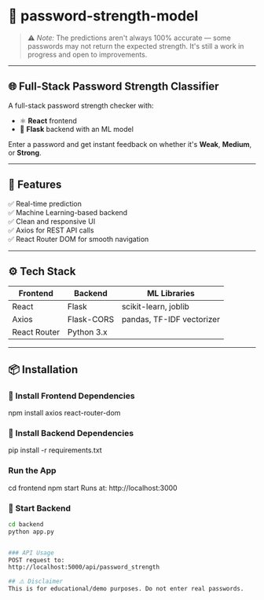 # 🔐 password-strength-model

> ⚠️ *Note:* The predictions aren't always 100% accurate — some passwords may not return the expected strength. It's still a work in progress and open to improvements.

---

## 🌐 Full-Stack Password Strength Classifier

A full-stack password strength checker with:

- ⚛️ **React** frontend  
- 🐍 **Flask** backend with an ML model

Enter a password and get instant feedback on whether it's **Weak**, **Medium**, or **Strong**.

---

## 🚀 Features

✅ Real-time prediction  
✅ Machine Learning-based backend  
✅ Clean and responsive UI  
✅ Axios for REST API calls  
✅ React Router DOM for smooth navigation

---

## ⚙️ Tech Stack

| Frontend      | Backend      | ML Libraries             |
|---------------|--------------|---------------------------|
| React         | Flask        | scikit-learn, joblib      |
| Axios         | Flask-CORS   | pandas, TF-IDF vectorizer |
| React Router  | Python 3.x   |                           |

---

## 📦 Installation

### 🧰 Install Frontend Dependencies

npm install axios react-router-dom

### 🧰 Install Backend Dependencies
pip install -r requirements.txt

### Run the App
cd frontend
npm start
Runs at: http://localhost:3000

### 🔹 Start Backend

```bash
cd backend
python app.py


### API Usage
POST request to:
http://localhost:5000/api/password_strength

## ⚠️ Disclaimer
This is for educational/demo purposes. Do not enter real passwords.







